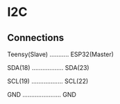 # I2C

## Connections

Teensy(Slave) ........... ESP32(Master)

SDA(18) .................. SDA(23)

SCL(19) .................. SCL(22)

GND ...................... GND
